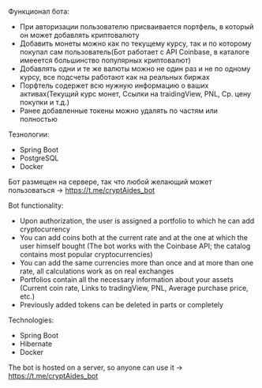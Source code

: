 Функционал бота:
- При авторизации пользователю присваивается портфель, в который он может добавлять криптовалюту
- Добавить монеты можно как по текущему курсу, так и по которому покупал сам пользователь(Бот работает с API Coinbase, в каталоге имееется большинство популярных криптовалют)
- Добавлять одни и те же валюты можно не один раз и не по одному курсу, все подсчеты работают как на реальных биржах
- Порфтель содержет всю нужную информацию о ваших активах(Текущий курс монет, Ссылки на traidingView, PNL, Ср. цену покупки и т.д.)
- Ранее добавленные токены можно удалять по частям или полностью

Тезнологии:
- Spring Boot
- PostgreSQL
- Docker
 
Бот размещен на сервере, так что любой желающий может пользоваться -> https://t.me/cryptAides_bot



Bot functionality:
- Upon authorization, the user is assigned a portfolio to which he can add cryptocurrency
- You can add coins both at the current rate and at the one at which the user himself bought (The bot works with the Coinbase API; the catalog contains most popular cryptocurrencies)
- You can add the same currencies more than once and at more than one rate, all calculations work as on real exchanges
- Portfolios contain all the necessary information about your assets (Current coin rate, Links to tradingView, PNL, Average purchase price, etc.)
- Previously added tokens can be deleted in parts or completely

Technologies:
- Spring Boot
- Hibernate
- Docker
 
The bot is hosted on a server, so anyone can use it -> https://t.me/cryptAides_bot
 
